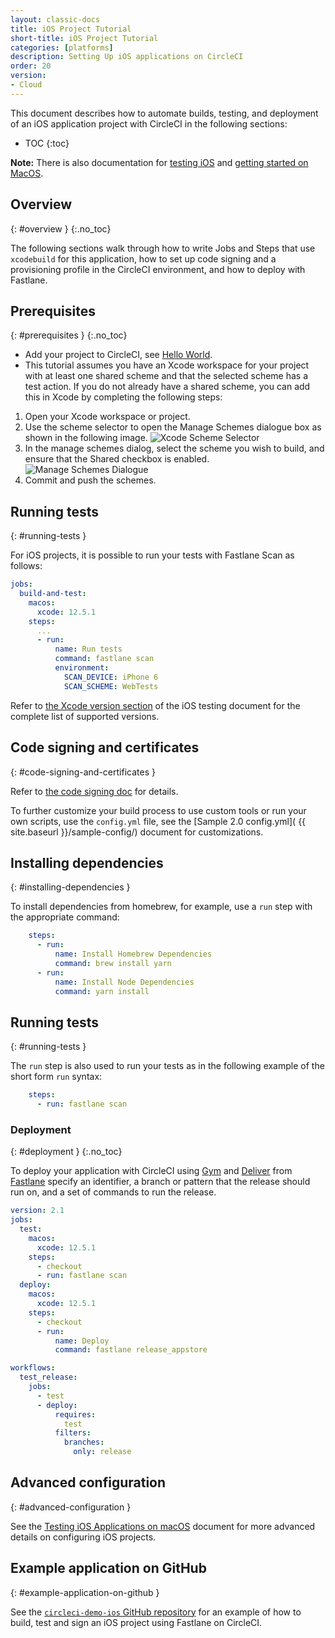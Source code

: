 ```yaml
---
layout: classic-docs
title: iOS Project Tutorial
short-title: iOS Project Tutorial
categories: [platforms]
description: Setting Up iOS applications on CircleCI
order: 20
version:
- Cloud
---
```


This document describes how to automate builds, testing, and deployment of an iOS application project with CircleCI in the following sections:

* TOC
{:toc}

**Note:** There is also documentation for [testing iOS]({{site.baseurl}}/testing-ios/) and [getting started on MacOS]({{site.baseurl}}/hello-world-macos/).

## Overview
{: #overview }
{:.no_toc}

The following sections walk through how to write Jobs and Steps that use `xcodebuild` for this application, how to set up code signing and a provisioning profile in the CircleCI environment, and how to deploy with Fastlane.

## Prerequisites
{: #prerequisites }
{:.no_toc}

- Add your project to CircleCI, see [Hello World]({{site.baseurl}}/hello-world/).
- This tutorial assumes you have an Xcode workspace for your project with at least one shared scheme and that the selected scheme has a test action. If you do not already have a shared scheme, you can add this in Xcode by completing the following steps:

1. Open your Xcode workspace or project.
2. Use the scheme selector to open the Manage Schemes dialogue box as shown in the following image.
![Xcode Scheme Selector]({{site.baseurl}}/assets/img/docs/ios-getting-started-scheme-selector.png)
3. In the manage schemes dialog, select the scheme you wish to build, and ensure that the Shared checkbox is enabled.
![Manage Schemes Dialogue]({{site.baseurl}}/assets/img/docs/ios-getting-started-manage-schemes.png)
4. Commit and push the schemes.

## Running tests
{: #running-tests }

For iOS projects, it is possible to run your tests with Fastlane Scan as follows:

```yml
jobs:
  build-and-test:
    macos:
      xcode: 12.5.1
    steps:
      ...
      - run:
          name: Run tests
          command: fastlane scan
          environment:
            SCAN_DEVICE: iPhone 6
            SCAN_SCHEME: WebTests
```

Refer to [the Xcode version section]({{site.baseurl}}/using-macos/#supported-xcode-versions) of the iOS testing document for the complete list of supported versions.

## Code signing and certificates
{: #code-signing-and-certificates }

Refer to [the code signing doc]({{site.baseurl}}/ios-codesigning/) for details.

To further customize your build process to use custom tools or run your own scripts, use the `config.yml` file, see the [Sample 2.0 config.yml]( {{ site.baseurl }}/sample-config/) document for customizations.

## Installing dependencies
{: #installing-dependencies }

To install dependencies from homebrew, for example, use a `run` step with the appropriate command:

```yml
    steps:
      - run:
          name: Install Homebrew Dependencies
          command: brew install yarn
      - run:
          name: Install Node Dependencies
          command: yarn install
```

## Running tests
{: #running-tests }

The `run` step is also used to run your tests as in the following example of the short form `run` syntax:

```yml
    steps:
      - run: fastlane scan
```

### Deployment
{: #deployment }
{:.no_toc}

To deploy your application with CircleCI using [Gym](https://github.com/fastlane/fastlane/tree/master/gym) and [Deliver](https://github.com/fastlane/fastlane/tree/master/deliver) from [Fastlane](https://fastlane.tools) specify an identifier, a branch or pattern that the release should run on, and a set of commands to run the release.

```yml
version: 2.1
jobs:
  test:
    macos:
      xcode: 12.5.1
    steps:
      - checkout
      - run: fastlane scan
  deploy:
    macos:
      xcode: 12.5.1
    steps:
      - checkout
      - run:
          name: Deploy
          command: fastlane release_appstore

workflows:
  test_release:
    jobs:
      - test
      - deploy:
          requires:
            test
          filters:
            branches:
              only: release
```

## Advanced configuration
{: #advanced-configuration }

See the [Testing iOS Applications on macOS]({{site.baseurl}}/testing-ios/) document for more
advanced details on configuring iOS projects.

## Example application on GitHub
{: #example-application-on-github }

See the [`circleci-demo-ios` GitHub repository](https://github.com/CircleCI-Public/circleci-demo-ios)
for an example of how to build, test and sign an iOS project using
Fastlane on CircleCI.
